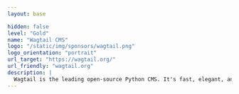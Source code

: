 ```yaml
---
layout: base

hidden: false
level: "Gold"
name: "Wagtail CMS"
logo: "/static/img/sponsors/wagtail.png"
logo_orientation: "portrait"
url_target: "https://wagtail.org/"
url_friendly: "wagtail.org"
description: |
  Wagtail is the leading open-source Python CMS. It's fast, elegant, and designed to give everyone on your team the tools they need to manage content at enterprise scale
---
```

